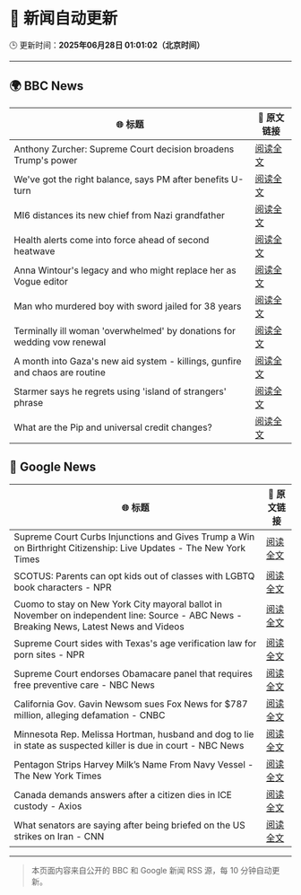 # 🧠 新闻自动更新

🕒 更新时间：**2025年06月28日 01:01:02（北京时间）**

---

## 🌍 BBC News

| 🌐 标题 | 🔗 原文链接 |
|--------|-------------|
| Anthony Zurcher: Supreme Court decision broadens Trump's power | [阅读全文](https://www.bbc.com/news/articles/cj9velv7z4no) |
| We've got the right balance, says PM after benefits U-turn | [阅读全文](https://www.bbc.com/news/articles/cd78vyl3yvlo) |
| MI6 distances its new chief from Nazi grandfather | [阅读全文](https://www.bbc.com/news/articles/c0l406gpydgo) |
| Health alerts come into force ahead of second heatwave | [阅读全文](https://www.bbc.com/news/articles/cy4y8exrw0zo) |
| Anna Wintour's legacy and who might replace her as Vogue editor | [阅读全文](https://www.bbc.com/news/articles/c3envvyvqydo) |
| Man who murdered boy with sword jailed for 38 years | [阅读全文](https://www.bbc.com/news/articles/cvg977nkl9xo) |
| Terminally ill woman 'overwhelmed' by donations for wedding vow renewal | [阅读全文](https://www.bbc.com/news/articles/crmvjpdgx20o) |
| A month into Gaza's new aid system - killings, gunfire and chaos are routine | [阅读全文](https://www.bbc.com/news/articles/cwygezz3gx7o) |
| Starmer says he regrets using 'island of strangers' phrase | [阅读全文](https://www.bbc.com/news/articles/cj3rxrg2pnjo) |
| What are the Pip and universal credit changes? | [阅读全文](https://www.bbc.com/news/articles/cj924xvzrr2o) |

## 📰 Google News

| 🌐 标题 | 🔗 原文链接 |
|--------|-------------|
| Supreme Court Curbs Injunctions and Gives Trump a Win on Birthright Citizenship: Live Updates - The New York Times | [阅读全文](https://news.google.com/rss/articles/CBMihgFBVV95cUxPZy1mUWUtQXEyMjYxbjZfZlFFVTlCbVRUSGVNTUtudWQ3X3o3VVBmMXR3RHZjQ0FTRHEtZ1pSWEFMUWRRMWlIQnBWZmRRQXVVQ3BPdVVyUmlxaUd3dWpZRTdaQzZCcTNfTmowOFRLSERfRFVuQ1IybVVkU3JRbWhzQ3E1LXladw?oc=5) |
| SCOTUS: Parents can opt kids out of classes with LGBTQ book characters - NPR | [阅读全文](https://news.google.com/rss/articles/CBMidkFVX3lxTFA3RzJQckhHR3NwUkdMNWthdUMxU2MteF9vaFpGZHh3YTRlYlhWWFdZaVFqTF85NXFtTGlKbnRxdE1QU09Nd05qLWVoOUY2NHFyYjJ1dWtRdlRDRXZKQkxsUjdGaVlNSjhvNEdkN0FwX1J3WWdwanc?oc=5) |
| Cuomo to stay on New York City mayoral ballot in November on independent line: Source - ABC News - Breaking News, Latest News and Videos | [阅读全文](https://news.google.com/rss/articles/CBMioAFBVV95cUxOMU5BWlBtN012TEo5TjYtRFUwUWU3dWJyRzNEd1ZHQmhJbF96RkotbGtpQkJvQkJwbjMyaEJUaG5xQzdmamp2eVZmcU9rWFl0SjZsc3kxYi03b0trTkRLdnY3OGZ0NWRlcGVTWTJXdThaT1JGTWR1U09xOG9hNXdfb0pzRElEbUtlb0ZaaXozMHU4aHVXaTkxRWlwenZObDNh0gGmAUFVX3lxTFBydnJHWkNYeVdZeEl5ZE5HQWtwZlFhdWx6OTVYMkRCMmE4d0kxNWdMMEo3YVcxMkY4dnZDWTNmUFM0NXRmQ0JGWmtZakdvU2U4YWNFWHN1MU5VMWhtaUR6eE1FYTVWVWZkSlBaaVUxSlhkdk92TEdUcmFHanViX25LVi13OUkxemk5LTN3NGRaa3lFRm5pdVJHMDN0SXc5VDNPZ1BtQUE?oc=5) |
| Supreme Court sides with Texas's age verification law for porn sites - NPR | [阅读全文](https://news.google.com/rss/articles/CBMidEFVX3lxTE4zaUs4Vm1FUGE1cmZRcElhZzZSRTVrbVdlczlpM0lpcDQxV1lBa1FHN1F2QjdQLXRUVm5IY0ZCU242MnFNVk82eXAxQUdXUERucWxvRnMwQ2VrTUttNTEyQXM5TkZ5akVZcXdSMUN2ckxRMUhu?oc=5) |
| Supreme Court endorses Obamacare panel that requires free preventive care - NBC News | [阅读全文](https://news.google.com/rss/articles/CBMixAFBVV95cUxOUU5teF85Umo0bklwMnUwckJNMTIwLVVBb0ttS29TaTlsNFc0b3Jub0JGMFowVDlNVUpLRGJWbUNXUnlEbXZXZFUxZmVRYXRCb0NyRVh5Z28zczZIdlUzbTdFZkdLbnpleW9xTWQwSk0tS21BUVZEcEZUVkRGTG9Rb3I0SGloSzNqWFp1T2lKbElTZzNVRE1BcUlOdzNJUkFaTXFXdTUtckdfNlBDekFXSTM2TllYeUpqZi0yV0RYVGZ1SzM50gFWQVVfeXFMTjlCV2RpSzRWT2U0enJmZnl3cmtiNE80eEdLRG5RWkE1eTlfeWxtb2Q1N2ZfM2pUVHU3R1FleGRybkNmVVFKXzFWYlNMRVdTRHpRajg4NXc?oc=5) |
| California Gov. Gavin Newsom sues Fox News for $787 million, alleging defamation - CNBC | [阅读全文](https://news.google.com/rss/articles/CBMie0FVX3lxTE5tUkFEamtVOElRUURqSUpIR2llMDdhblp5cDJvYlAzZlplWnItczV4OFprUjFTRkFaZVZldFFNLWRPU29PdE1YeFV3a2Z5VEtMeG1aYldrempyVGgycEZRWTd4WDU2cGc3Rk55dFNvd0RYZkRNdXNxS0J6QdIBgAFBVV95cUxPMFk0YmFPUW5VYlZnRXFZWnJDQWMzSHJ5dVNPT1hjOWtQOGtVU0lfeXRRTTBLSHFDYmJtaFZyUW85bkY0RGszcGJPUWluSGI3NUljc2VNeUxRY3RhYUpFNWZkU2ZKVFRMTUhQTXpycXZEQVpXZDVkSUdXNi1KdFExcw?oc=5) |
| Minnesota Rep. Melissa Hortman, husband and dog to lie in state as suspected killer is due in court - NBC News | [阅读全文](https://news.google.com/rss/articles/CBMiugFBVV95cUxPS3UyRGk5N0NVaU5fNms5clFwdjE3ak85R3NqaTVUbmVIQUlsSF9hZ1hldGpsazVYcnJ3TFRPbnloTEhNdFlRVXRPSi00TXlvQVI2a3lQdFN4RERLRnNuR3NPODQyakZUU0FaZ01FWlJRc0RnQ0xOcEE0bFhOQnNwRVoyS2tzZi15ZWtZWmhNVzNOc2FiN2hVWEkzUGxzaUtmMzI5aVVCVWF1ZFFBbUNUcUdiaUF0ZVRLemfSAVZBVV95cUxNOEpmWjNOVVAwNU9xMGNmVEY3R1h5azRFOXJURXIxcm5LNi1pTmJ6VTlIUUFHTGRqOWg5bGp0RlEtSldNc2J4dkVqTjdrdDhDek1iZHVPZw?oc=5) |
| Pentagon Strips Harvey Milk’s Name From Navy Vessel - The New York Times | [阅读全文](https://news.google.com/rss/articles/CBMilgFBVV95cUxPZms4NkxTLUl1MERYaGQ0UkJhYWl3MEt1OXNiemI1RGtlRmNpUjBja2M1Z0l6dWNMSENpaTRoc24tMV9XMHNJdmlKYUFOdE9UYURMUWxzTFVoN2tTR282Vk4xelFueks0QVgtVmttTGlxRzJMV2N0Sl85Nlo4ODRLMUd1enMwU19vY3dZNDhVNk1ST1IzTWc?oc=5) |
| Canada demands answers after a citizen dies in ICE custody - Axios | [阅读全文](https://news.google.com/rss/articles/CBMiiwFBVV95cUxQbjM2dHlfWFZKT3p5LVpDSGpHbGlEVkZnVkNuRWgzODV6SnJRYXZXQXgwcHlCWXBIYXJnZjNFWmY1aTZoWTgxYnRqOEVxSUNKemlpb1JiU1JOZVp4TGxkNjZ6Z1pCUXFZUjhpQ1pkdnBhdmc1QUhmcTFwQTZtUXNOZUhJaGpDdU5DUzN3?oc=5) |
| What senators are saying after being briefed on the US strikes on Iran - CNN | [阅读全文](https://news.google.com/rss/articles/CBMiekFVX3lxTE8xWEpOTi0xaENubWZyczRLaHZDSWpDaV9MRDdKeUo3OFhBbVNDaUtDMFV5Rng1S1MzazFGUTVfU1lVRG5QT01UQ193M3VJb1dEOGdMazFQR3VhOHdXOWEtSU11WExyWS1qbkpiamZvN0czRjlZTXhFcXZn0gF_QVVfeXFMUDNtSnR4SEVwak9GU19NSjNiZzVPLUJUeFU0T3cwSlhrVkVZVDg1djVSTW9TNzI0V2lDSVhjRkRwTzdZcUo5dWRSNGQ4Y0dycnB2SUROYWc5QkJHTF9fcThoTkxrZWIxeF8zNDRhajFRaEcwb2NPdzY4dzlINVFsdw?oc=5) |

---
> 本页面内容来自公开的 BBC 和 Google 新闻 RSS 源，每 10 分钟自动更新。